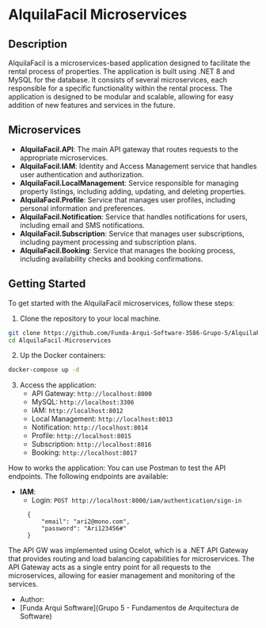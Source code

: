 # AlquilaFacil Microservices

## Description
AlquilaFacil is a microservices-based application designed to facilitate the rental process of properties. The application is built using .NET 8 and MySQL for the database. It consists of several microservices, each responsible for a specific functionality within the rental process.
The application is designed to be modular and scalable, allowing for easy addition of new features and services in the future.

## Microservices
- **AlquilaFacil.API**: The main API gateway that routes requests to the appropriate microservices.
- **AlquilaFacil.IAM**: Identity and Access Management service that handles user authentication and authorization.
- **AlquilaFacil.LocalManagement**: Service responsible for managing property listings, including adding, updating, and deleting properties.
- **AlquilaFacil.Profile**: Service that manages user profiles, including personal information and preferences.
- **AlquilaFacil.Notification**: Service that handles notifications for users, including email and SMS notifications.
- **AlquilaFacil.Subscription**: Service that manages user subscriptions, including payment processing and subscription plans.
- **AlquilaFacil.Booking**: Service that manages the booking process, including availability checks and booking confirmations.

## Getting Started
To get started with the AlquilaFacil microservices, follow these steps:
1. Clone the repository to your local machine.
```bash
git clone https://github.com/Funda-Arqui-Software-3586-Grupo-5/AlquilaFacil-Microservices.git
cd AlquilaFacil-Microservices
```

2. Up the Docker containers:
```bash
docker-compose up -d
```

3. Access the application:
    - API Gateway: `http://localhost:8000`
    - MySQL: `http://localhost:3306`
    - IAM: `http://localhost:8012`
    - Local Management: `http://localhost:8013`
    - Notification: `http://localhost:8014`
    - Profile: `http://localhost:8015`
    - Subscription: `http://localhost:8016`
    - Booking: `http://localhost:8017`

How to works the application:
You can use Postman to test the API endpoints. The following endpoints are available:
- **IAM**:
  - Login: `POST http://localhost:8000/iam/authentication/sign-in`
  ```
    {
        "email": "ari2@mono.com",
        "password": "Ari123456#"
    }
  ```

The API GW was implemented using Ocelot, which is a .NET API Gateway that provides routing and load balancing capabilities for microservices. The API Gateway acts as a single entry point for all requests to the microservices, allowing for easier management and monitoring of the services.

- Author:
- [Funda Arqui Software](Grupo 5 - Fundamentos de Arquitectura de Software)